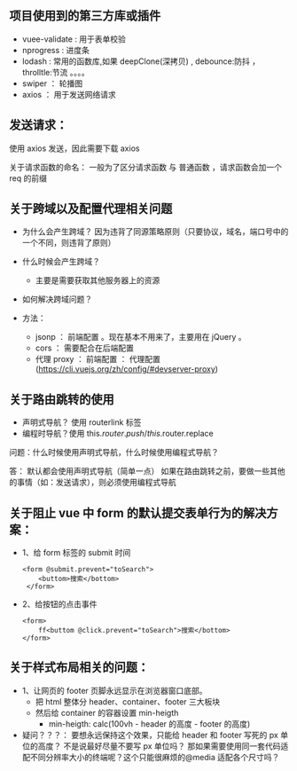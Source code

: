 ## 项目使用到的第三方库或插件

- vuee-validate : 用于表单校验
- nprogress : 进度条
- lodash : 常用的函数库,如果 deepClone(深拷贝) , debounce:防抖 ， throlltle:节流 。。。。
- swiper ： 轮播图
- axios ： 用于发送网络请求

## 发送请求：

使用 axios 发送，因此需要下载 axios

关于请求函数的命名：
一般为了区分请求函数 与 普通函数 ，请求函数会加一个 req 的前缀

## 关于跨域以及配置代理相关问题

- 为什么会产生跨域？ 因为违背了同源策略原则（只要协议，域名，端口号中的一个不同，则违背了原则）
- 什么时候会产生跨域？

  - 主要是需要获取其他服务器上的资源

- 如何解决跨域问题？
- 方法：
  - jsonp ： 前端配置 。现在基本不用来了，主要用在 jQuery 。
  - cors ： 需要配合在后端配置
  - 代理 proxy ： 前端配置 ： 代理配置(https://cli.vuejs.org/zh/config/#devserver-proxy)

## 关于路由跳转的使用

- 声明式导航？ 使用 routerlink 标签
- 编程时导航？使用 this.$router.push  /  this.$router.replace

问题：什么时候使用声明式导航，什么时候使用编程式导航？

答： 默认都会使用声明式导航（简单一点）
如果在路由跳转之前，要做一些其他的事情（如：发送请求），则必须使用编程式导航

## 关于阻止 vue 中 form 的默认提交表单行为的解决方案：

- 1、给 form 标签的 submit 时间
  ```vue
  <form @submit.prevent="toSearch">
      <buttom>搜索</bottom>
   </form>
  ```
- 2、给按钮的点击事件
  ```vue
  <form>
      ff<buttom @click.prevent="toSearch">搜索</bottom>
  </form>
  ```

## 关于样式布局相关的问题：

- 1、让网页的 footer 页脚永远显示在浏览器窗口底部。
  - 把 html 整体分 header、container、footer 三大板块
  - 然后给 container 的容器设置 min-heigth
    - min-heigth: calc(100vh - header 的高度 - footer 的高度)
- 疑问？？？： 要想永远保持这个效果，只能给 header 和 footer 写死的 px 单位的高度？ 不是说最好尽量不要写 px 单位吗？
  那如果需要使用同一套代码适配不同分辨率大小的终端呢？这个只能很麻烦的@media 适配各个尺寸吗？
